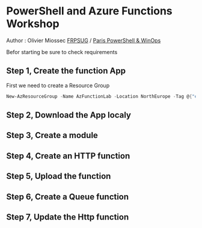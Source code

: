 # PowerShell and Azure Functions Workshop 

Author : Olivier Miossec 
[FRPSUG](https://frpsug.com/) / [Paris PowerShell & WinOps](https://www.meetup.com/fr-FR/PowerShell-Paris/)

Befor starting be sure to check requirements 


## Step 1, Create the function App

First we need to create a Resource Group 

```powershell
New-AzResourceGroup -Name AzFunctionLab -Location NorthEurope -Tag @{"env"="Lab"}
``` 


## Step 2, Download the App localy

## Step 3, Create a module

## Step 4, Create an HTTP function

## Step 5, Upload the function

## Step 6, Create a Queue function

## Step 7, Update the Http function

